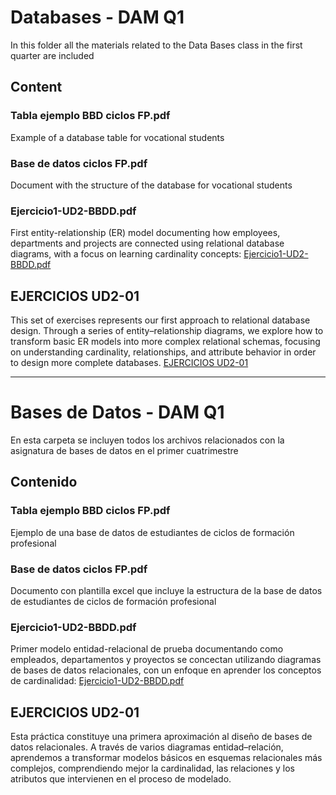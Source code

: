 # Databases - DAM Q1

In this folder all the materials related to the Data Bases class in the first quarter are included

## Content

### Tabla ejemplo BBD ciclos FP.pdf 
Example of a database table for vocational students 

### Base de datos ciclos FP.pdf
Document with the structure of the database for vocational students

### Ejercicio1-UD2-BBDD.pdf

First entity-relationship (ER) model documenting how employees, departments and projects are connected using relational database diagrams, with a focus on learning cardinality concepts: 
[Ejercicio1-UD2-BBDD.pdf](Ejercicio1-UD2-BBDD.pdf)

## EJERCICIOS UD2-01

This set of exercises represents our first approach to relational database design.
Through a series of entity–relationship diagrams, we explore how to transform basic ER models into more complex relational schemas, focusing on understanding cardinality, relationships, and attribute behavior in order to design more complete databases. [EJERCICIOS UD2-01](./EJERCICIOS%20UD2-01/)


-----------

# Bases de Datos - DAM Q1

En esta carpeta se incluyen todos los archivos relacionados con la asignatura de bases de datos en el primer cuatrimestre

## Contenido

### Tabla ejemplo BBD ciclos FP.pdf
Ejemplo de una base de datos de estudiantes de ciclos de formación profesional

### Base de datos ciclos FP.pdf
Documento con plantilla excel que incluye la estructura de la base de datos de estudiantes de ciclos de formación profesional

### Ejercicio1-UD2-BBDD.pdf

Primer modelo entidad-relacional de prueba documentando como empleados, departamentos y proyectos se concectan utilizando diagramas de bases de datos relacionales, con un enfoque en aprender los conceptos de cardinalidad: [Ejercicio1-UD2-BBDD.pdf](Ejercicio1-UD2-BBDD.pdf)

## EJERCICIOS UD2-01

Esta práctica constituye una primera aproximación al diseño de bases de datos relacionales.
A través de varios diagramas entidad–relación, aprendemos a transformar modelos básicos en esquemas relacionales más complejos, comprendiendo mejor la cardinalidad, las relaciones y los atributos que intervienen en el proceso de modelado.
